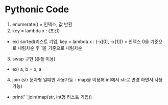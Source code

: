 Pythonic Code
==

1. enumerate() = 인덱스, 값 반환
2. key = lambda x : (조건)
* ex) sorted(리스트 기입, key = lambda x : (-x[0], -x[1])) = 인덱스 0을 기준으로 내림차순 후 1을 기준으로 내림차순
3. swap 구현 (튜플 이용)
* ex) a, b = b, a
4. join (str 문자형 일떄만 사용가능 - map을 이용해 int에서 str로 변경 하면서 사용 가능)
* print(' '.join(map(str, int형 리스트 기입))
